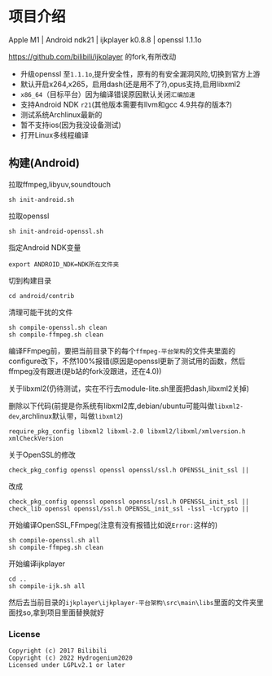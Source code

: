 # 项目介绍

Apple M1 | Android ndk21 | ijkplayer k0.8.8 | openssl 1.1.1o

https://github.com/bilibili/ijkplayer 的fork,有所改动
- 升级openssl 至`1.1.1o`,提升安全性，原有的有安全漏洞风险,切换到官方上游
- 默认开启x264,x265，启用dash(还是用不了?),opus支持,启用libxml2
- `x86_64`（目标平台）因为编译错误原因默认关闭`汇编加速`
- 支持Android NDK `r21`(其他版本需要有llvm和gcc 4.9共存的版本?)
- 测试系统Archlinux最新的
- 暂不支持ios(因为我没设备测试)
- 打开Linux多线程编译

## 构建(Android)
拉取ffmpeg,libyuv,soundtouch

    sh init-android.sh
拉取openssl

    sh init-android-openssl.sh

指定Android NDK变量
    
    export ANDROID_NDK=NDK所在文件夹

切到构建目录

    cd android/contrib

清理可能干扰的文件

    sh compile-openssl.sh clean
    sh compile-ffmpeg.sh clean

编译FFmpeg前，要把当前目录下的每个`ffmpeg-平台架构`的文件夹里面的configure改下，不然100%报错(原因是openssl更新了测试用的函数，然后ffmpeg没有跟进(是b站的fork没跟进，还在4.0))

关于libxml2(仍待测试，实在不行去module-lite.sh里面把dash,libxml2关掉)

删除以下代码(前提是你系统有libxml2库,debian/ubuntu可能叫做`libxml2-dev`,archlinux默认带，叫做`libxml2`)

    require_pkg_config libxml2 libxml-2.0 libxml2/libxml/xmlversion.h xmlCheckVersion


关于OpenSSL的修改

    check_pkg_config openssl openssl openssl/ssl.h OPENSSL_init_ssl ||

改成

    check_pkg_config openssl openssl openssl/ssl.h OPENSSL_init_ssl ||
    check_lib openssl openssl/ssl.h OPENSSL_init_ssl -lssl -lcrypto ||


开始编译OpenSSL,FFmpeg(注意有没有报错比如说`Error:`这样的)

    sh compile-openssl.sh all
    sh compile-ffmpeg.sh clean

开始编译ijkplayer

    cd ..
    sh compile-ijk.sh all

然后去当前目录的`ijkplayer\ijkplayer-平台架构\src\main\libs`里面的文件夹里面找so,拿到项目里面替换就好

### License

```
Copyright (c) 2017 Bilibili
Copyright (c) 2022 Hydrogenium2020
Licensed under LGPLv2.1 or later
```